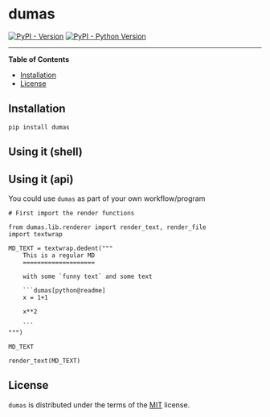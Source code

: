 # dumas

[![PyPI - Version](https://img.shields.io/pypi/v/dumas.svg)](https://pypi.org/project/dumas)
[![PyPI - Python Version](https://img.shields.io/pypi/pyversions/dumas.svg)](https://pypi.org/project/dumas)

-----

**Table of Contents**

- [Installation](#installation)
- [License](#license)

## Installation

```console
pip install dumas
```


## Using it (shell)

## Using it (api)

You could use `dumas` as part of your own workflow/program

```dumas[python]
# First import the render functions

from dumas.lib.renderer import render_text, render_file
import textwrap

MD_TEXT = textwrap.dedent("""
    This is a regular MD
    ====================
    
    with some `funny text` and some text
    
    ```dumas[python@readme]
    x = 1+1
    
    x**2
    
    ```
""")

```

```dumas[python]
MD_TEXT
```

```dumas[python]
render_text(MD_TEXT)
```


## License

`dumas` is distributed under the terms of the [MIT](https://spdx.org/licenses/MIT.html) license.
